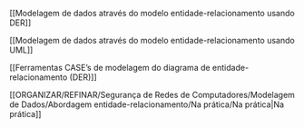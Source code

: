 [[Modelagem de dados através do modelo entidade-relacionamento usando DER]]

[[Modelagem de dados através do modelo entidade-relacionamento usando UML]]

[[Ferramentas CASE’s de modelagem do diagrama de entidade-relacionamento (DER)]]

[[ORGANIZAR/REFINAR/Segurança de Redes de Computadores/Modelagem de Dados/Abordagem entidade-relacionamento/Na prática/Na prática|Na prática]]